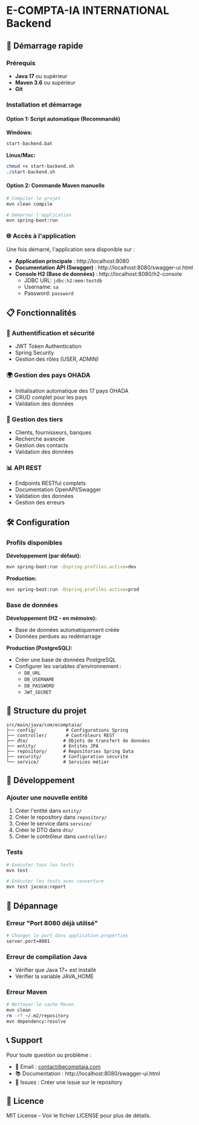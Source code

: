 # E-COMPTA-IA INTERNATIONAL Backend

## 🚀 Démarrage rapide

### Prérequis
- **Java 17** ou supérieur
- **Maven 3.6** ou supérieur
- **Git**

### Installation et démarrage

#### Option 1: Script automatique (Recommandé)

**Windows:**
```bash
start-backend.bat
```

**Linux/Mac:**
```bash
chmod +x start-backend.sh
./start-backend.sh
```

#### Option 2: Commande Maven manuelle

```bash
# Compiler le projet
mvn clean compile

# Démarrer l'application
mvn spring-boot:run
```

### 🌐 Accès à l'application

Une fois démarré, l'application sera disponible sur :

- **Application principale** : http://localhost:8080
- **Documentation API (Swagger)** : http://localhost:8080/swagger-ui.html
- **Console H2 (Base de données)** : http://localhost:8080/h2-console
  - JDBC URL: `jdbc:h2:mem:testdb`
  - Username: `sa`
  - Password: `password`

## 📋 Fonctionnalités

### 🔐 Authentification et sécurité
- JWT Token Authentication
- Spring Security
- Gestion des rôles (USER, ADMIN)

### 🌍 Gestion des pays OHADA
- Initialisation automatique des 17 pays OHADA
- CRUD complet pour les pays
- Validation des données

### 👥 Gestion des tiers
- Clients, fournisseurs, banques
- Recherche avancée
- Gestion des contacts
- Validation des données

### 📊 API REST
- Endpoints RESTful complets
- Documentation OpenAPI/Swagger
- Validation des données
- Gestion des erreurs

## 🛠️ Configuration

### Profils disponibles

**Développement (par défaut):**
```bash
mvn spring-boot:run -Dspring.profiles.active=dev
```

**Production:**
```bash
mvn spring-boot:run -Dspring.profiles.active=prod
```

### Base de données

**Développement (H2 - en mémoire):**
- Base de données automatiquement créée
- Données perdues au redémarrage

**Production (PostgreSQL):**
- Créer une base de données PostgreSQL
- Configurer les variables d'environnement :
  - `DB_URL`
  - `DB_USERNAME`
  - `DB_PASSWORD`
  - `JWT_SECRET`

## 📁 Structure du projet

```
src/main/java/com/ecomptaia/
├── config/           # Configurations Spring
├── controller/       # Contrôleurs REST
├── dto/             # Objets de transfert de données
├── entity/          # Entités JPA
├── repository/      # Repositories Spring Data
├── security/        # Configuration sécurité
└── service/         # Services métier
```

## 🔧 Développement

### Ajouter une nouvelle entité

1. Créer l'entité dans `entity/`
2. Créer le repository dans `repository/`
3. Créer le service dans `service/`
4. Créer le DTO dans `dto/`
5. Créer le contrôleur dans `controller/`

### Tests

```bash
# Exécuter tous les tests
mvn test

# Exécuter les tests avec couverture
mvn test jacoco:report
```

## 🚨 Dépannage

### Erreur "Port 8080 déjà utilisé"
```bash
# Changer le port dans application.properties
server.port=8081
```

### Erreur de compilation Java
- Vérifier que Java 17+ est installé
- Vérifier la variable JAVA_HOME

### Erreur Maven
```bash
# Nettoyer le cache Maven
mvn clean
rm -rf ~/.m2/repository
mvn dependency:resolve
```

## 📞 Support

Pour toute question ou problème :
- 📧 Email : contact@ecomptaia.com
- 📚 Documentation : http://localhost:8080/swagger-ui.html
- 🐛 Issues : Créer une issue sur le repository

## 📄 Licence

MIT License - Voir le fichier LICENSE pour plus de détails.
